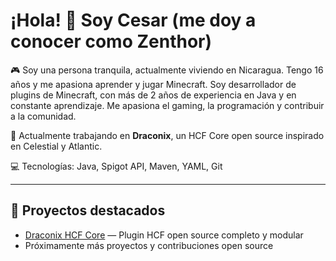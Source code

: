 # ¡Hola! 👋 Soy Cesar (me doy a conocer como Zenthor)

🎮 Soy una persona tranquila, actualmente viviendo en Nicaragua. Tengo 16 años y me apasiona aprender y jugar Minecraft. Soy desarrollador de plugins de Minecraft, con más de 2 años de experiencia en Java y en constante aprendizaje. Me apasiona el gaming, la programación y contribuir a la comunidad.

🐉 Actualmente trabajando en **Draconix**, un HCF Core open source inspirado en Celestial y Atlantic.

💻 Tecnologías: Java, Spigot API, Maven, YAML, Git

---
## 🚀 Proyectos destacados

- [Draconix HCF Core](https://github.com/zenthor-dev/Draconix) — Plugin HCF open source completo y modular  
- Próximamente más proyectos y contribuciones open source
<!--
**zenthor-dev/zenthor-dev** is a ✨ _special_ ✨ repository because its `README.md` (this file) appears on your GitHub profile.

Here are some ideas to get you started:

- 🔭 I’m currently working on ...
- 🌱 I’m currently learning ...
- 👯 I’m looking to collaborate on ...
- 🤔 I’m looking for help with ...
- 💬 Ask me about ...
- 📫 How to reach me: ...
- 😄 Pronouns: ...
- ⚡ Fun fact: ...
-->
